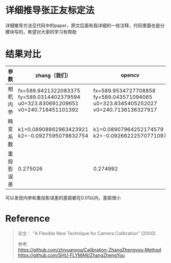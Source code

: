 
# 详细推导张正友标定法  
详细推导方法见代码中的paper，原文后面有我详细的一些注释，代码里面也是分模块写的，希望对大家的学习有帮助

# 结果对比
| 参数       | zhang（我们）                                                       | opencv                                                |
| ---------- | ------------------------------------------------------------ | ------------------------------------------------------------ |
| 相机内参   | fx=589.9421322083375<br />fy=589.0314402379594<br />u0=323.830691209651<br />v0=240.716451101392 | fx=589.9534727708858<br />fy=589.043571094065<br />u0=323.8345405252027<br />v0=240.7136136327917 |
| 畸变系数   | k1=0.08908862963423921 <br />k2=-0.0927595079832754                            | k1=0.08907964252174579<br />k2=-0.09266222570771097                            |
| 重投影误差 | 0.275026                                           | 0.274992                                          |

可以发现内参和重投影误差的差距都在0.01以内，差距很小

# Reference

> 论文： "A Flexible New Technique for Camera Calibration" (2000).
>
> 参考:  
https://github.com/zhiyuanyou/Calibration-ZhangZhengyou-Method
https://github.com/SHU-FLYMAN/ZhangZhengYou

